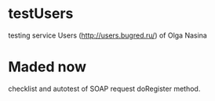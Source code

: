 # testUsers
testing service Users (http://users.bugred.ru/) of Olga Nasina
# Maded now 
checklist and autotest of SOAP request doRegister method.
